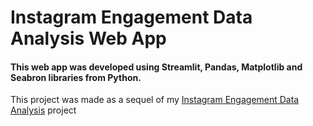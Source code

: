 <h1>Instagram Engagement Data Analysis Web App</h1>
<h4>This web app was developed using <b>Streamlit, Pandas, Matplotlib and Seabron</b> libraries from Python.</h4>
<p>This project was made as a sequel of my <a href='https://github.com/MatheusR0drigues/instagram-engagement-data-analysis' target='blank'>Instagram Engagement Data Analysis</a> project</p>
